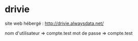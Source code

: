 # drivie

site web hébergé : http://drivie.alwaysdata.net/

nom d'utilisateur => compte.test
mot de passe => compte.test
